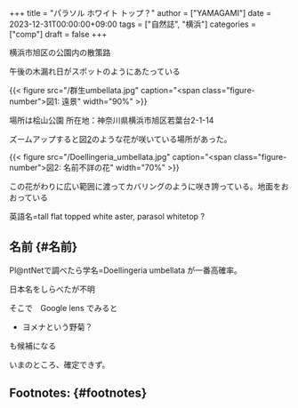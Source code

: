+++
title = "パラソル ホワイト トップ？"
author = ["YAMAGAMI"]
date = 2023-12-31T00:00:00+09:00
tags = ["自然誌", "横浜"]
categories = ["comp"]
draft = false
+++

横浜市旭区の公園内の散策路

午後の木漏れ日がスポットのようにあたっている

{{< figure src="/群生umbellata.jpg" caption="<span class=\"figure-number\">&#22259;1:  </span>遠景" width="90%" >}}

場所は桧山公園 所在地：神奈川県横浜市旭区若葉台2-1-14　

ズームアップすると図[2](#figure--zoom-up)のような花が咲いている場所があった。

<a id="figure--zoom-up"></a>

{{< figure src="/Doellingeria_umbellata.jpg" caption="<span class=\"figure-number\">&#22259;2:  </span>名前不詳の花" width="70%" >}}

この花がわりに広い範囲に渡ってカバリングのように咲き誇っている。地面をおおっている

英語名=tall flat topped white aster, parasol whitetop ?


## 名前 {#名前}

Pl@ntNetで調べたら学名=Doellingeria umbellata
が一番高確率。

日本名をしらべたが不明

そこで　Google lens でみると

-   ヨメナという野菊？

も候補になる

いまのところ、確定できず。


## Footnotes: {#footnotes}

